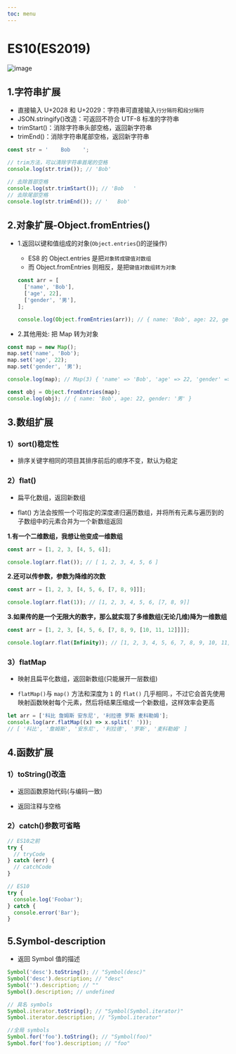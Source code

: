 ```yaml
---
toc: menu
---
```


# ES10(ES2019)

![image](images/es/6.png)

## 1.字符串扩展

- 直接输入 U+2028 和 U+2029：字符串可直接输入`行分隔符`和`段分隔符`
- JSON.stringify()改造：可返回不符合 UTF-8 标准的字符串
- trimStart()：消除字符串头部空格，返回新字符串
- trimEnd()：消除字符串尾部空格，返回新字符串

```js
const str = '    Bob    ';

// trim方法，可以清除字符串首尾的空格
console.log(str.trim()); // 'Bob'

// 去除首部空格
console.log(str.trimStart()); // 'Bob   '
// 去除尾部空格
console.log(str.trimEnd()); // '   Bob'
```

## 2.对象扩展-Object.fromEntries()

- 1.返回以键和值组成的对象(`Object.entries`()的逆操作)

  - ES8 的 Object.entries 是把`对象转成键值对数组`
  - 而 Object.fromEntries 则相反，是把`键值对数组转为对象`

  ```js
  const arr = [
    ['name', 'Bob'],
    ['age', 22],
    ['gender', '男'],
  ];

  console.log(Object.fromEntries(arr)); // { name: 'Bob', age: 22, gender: '男' }
  ```

- 2.其他用处: 把 Map 转为对象

```js
const map = new Map();
map.set('name', 'Bob');
map.set('age', 22);
map.set('gender', '男');

console.log(map); // Map(3) { 'name' => 'Bob', 'age' => 22, 'gender' => '男' }

const obj = Object.fromEntries(map);
console.log(obj); // { name: 'Bob', age: 22, gender: '男' }
```

## 3.数组扩展

### 1）sort()稳定性

- 排序关键字相同的项目其排序前后的顺序不变，默认为稳定

### 2）flat()

- 扁平化数组，返回新数组

- flat() 方法会按照一个可指定的深度递归遍历数组，并将所有元素与遍历到的子数组中的元素合并为一个新数组返回

**1.有一个二维数组，我想让他变成一维数组**

```js
const arr = [1, 2, 3, [4, 5, 6]];

console.log(arr.flat()); // [ 1, 2, 3, 4, 5, 6 ]
```

**2.还可以传参数，参数为降维的次数**

```js
const arr = [1, 2, 3, [4, 5, 6, [7, 8, 9]]];

console.log(arr.flat(1)); // [1, 2, 3, 4, 5, 6, [7, 8, 9]]
```

**3.如果传的是一个无限大的数字，那么就实现了多维数组(无论几维)降为一维数组**

```js
const arr = [1, 2, 3, [4, 5, 6, [7, 8, 9, [10, 11, 12]]]];

console.log(arr.flat(Infinity)); // [1, 2, 3, 4, 5, 6, 7, 8, 9, 10, 11, 12]
```

### 3）flatMap

- 映射且扁平化数组，返回新数组(只能展开一层数组)

- `flatMap()`与 `map()` 方法和深度为 `1` 的 `flat()` 几乎相同.，不过它会首先使用映射函数映射每个元素，然后将结果压缩成一个新数组，这样效率会更高

```js
let arr = ['科比 詹姆斯 安东尼', '利拉德 罗斯 麦科勒姆'];
console.log(arr.flatMap((x) => x.split(' ')));
// [ '科比', '詹姆斯', '安东尼', '利拉德', '罗斯', '麦科勒姆' ]
```

## 4.函数扩展

### 1）toString()改造

- 返回函数原始代码(与编码一致)

- 返回注释与空格

### 2）catch()参数可省略

```js
// ES10之前
try {
  // tryCode
} catch (err) {
  // catchCode
}

// ES10
try {
  console.log('Foobar');
} catch {
  console.error('Bar');
}
```

## 5.Symbol-description

- 返回 Symbol 值的描述

```js
Symbol('desc').toString(); // "Symbol(desc)"
Symbol('desc').description; // "desc"
Symbol('').description; // ""
Symbol().description; // undefined

// 具名 symbols
Symbol.iterator.toString(); // "Symbol(Symbol.iterator)"
Symbol.iterator.description; // "Symbol.iterator"

//全局 symbols
Symbol.for('foo').toString(); // "Symbol(foo)"
Symbol.for('foo').description; // "foo"
```
